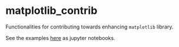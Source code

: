 # matplotlib_contrib
Functionalities for contributing towards enhancing `matplotlib` library.


See the examples [here](./examples/list_of_examples.md) as jupyter notebooks.  
